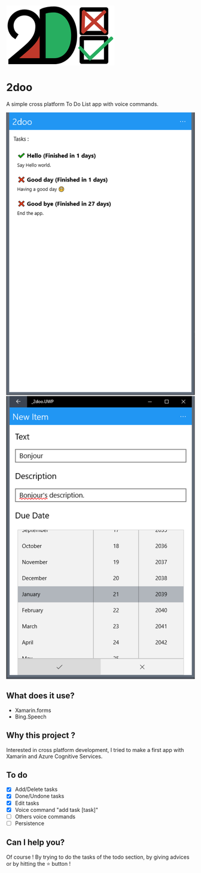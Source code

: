 ![logo](./doc/2doo.png)

# 2doo
A simple cross platform To Do List app with voice commands.

![screen1](./doc/screen1.png) ![screen2](./doc/screen2.png)

## What does it use?
  - Xamarin.forms
  - Bing.Speech

## Why this project ?
Interested in cross platform development, I tried to make a first app with Xamarin and Azure Cognitive Services.

## To do
- [X] Add/Delete tasks
- [X] Done/Undone tasks
- [X] Edit tasks
- [X] Voice command "add task [task]"
- [ ] Others voice commands
- [ ] Persistence

## Can I help you?
Of course ! By trying to do the tasks of the todo section, by giving advices or by hitting the :star: button !
